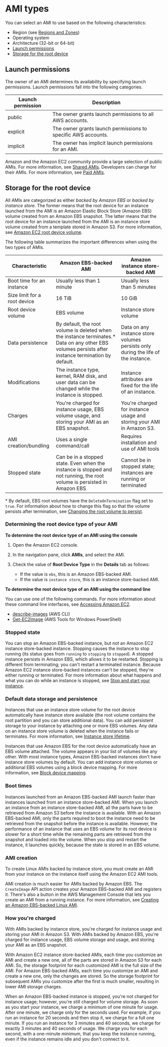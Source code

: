 # AMI types<a name="ComponentsAMIs"></a>

You can select an AMI to use based on the following characteristics:
+ Region \(see [Regions and Zones](using-regions-availability-zones.md)\)
+ Operating system
+ Architecture \(32\-bit or 64\-bit\)
+ [Launch permissions](#launch-permissions)
+ [Storage for the root device](#storage-for-the-root-device)

## Launch permissions<a name="launch-permissions"></a>

The owner of an AMI determines its availability by specifying launch permissions\. Launch permissions fall into the following categories\.


| Launch permission | Description | 
| --- | --- | 
| public | The owner grants launch permissions to all AWS accounts\. | 
| explicit | The owner grants launch permissions to specific AWS accounts\. | 
| implicit | The owner has implicit launch permissions for an AMI\. | 

Amazon and the Amazon EC2 community provide a large selection of public AMIs\. For more information, see [Shared AMIs](sharing-amis.md)\. Developers can charge for their AMIs\. For more information, see [Paid AMIs](paid-amis.md)\.

## Storage for the root device<a name="storage-for-the-root-device"></a>

All AMIs are categorized as either *backed by Amazon EBS* or *backed by instance store*\. The former means that the root device for an instance launched from the AMI is an Amazon Elastic Block Store \(Amazon EBS\) volume created from an Amazon EBS snapshot\. The latter means that the root device for an instance launched from the AMI is an instance store volume created from a template stored in Amazon S3\. For more information, see [Amazon EC2 root device volume](RootDeviceStorage.md)\.

The following table summarizes the important differences when using the two types of AMIs\.


| Characteristic | Amazon EBS\-backed AMI | Amazon instance store\-backed AMI | 
| --- | --- | --- | 
|  Boot time for an instance  |  Usually less than 1 minute  |  Usually less than 5 minutes  | 
|  Size limit for a root device  |  16 TiB  |  10 GiB  | 
|  Root device volume  |  EBS volume  |  Instance store volume  | 
|  Data persistence  |  By default, the root volume is deleted when the instance terminates\.\* Data on any other EBS volumes persists after instance termination by default\.   |  Data on any instance store volumes persists only during the life of the instance\.  | 
|  Modifications  |  The instance type, kernel, RAM disk, and user data can be changed while the instance is stopped\.  |  Instance attributes are fixed for the life of an instance\.  | 
|  Charges  |  You're charged for instance usage, EBS volume usage, and storing your AMI as an EBS snapshot\.  |  You're charged for instance usage and storing your AMI in Amazon S3\.  | 
|  AMI creation/bundling  |  Uses a single command/call  |  Requires installation and use of AMI tools  | 
|  Stopped state  |  Can be in a stopped state\. Even when the instance is stopped and not running, the root volume is persisted in Amazon EBS  |  Cannot be in stopped state; instances are running or terminated  | 

\* By default, EBS root volumes have the `DeleteOnTermination` flag set to `true`\. For information about how to change this flag so that the volume persists after termination, see [Changing the root volume to persist](RootDeviceStorage.md#Using_RootDeviceStorage)\.

### Determining the root device type of your AMI<a name="display-ami-root-device-type"></a>

**To determine the root device type of an AMI using the console**

1. Open the Amazon EC2 console\.

1. In the navigation pane, click **AMIs**, and select the AMI\.

1. Check the value of **Root Device Type** in the **Details** tab as follows:
   + If the value is `ebs`, this is an Amazon EBS\-backed AMI\.
   + If the value is `instance store`, this is an instance store\-backed AMI\.

**To determine the root device type of an AMI using the command line**

You can use one of the following commands\. For more information about these command line interfaces, see [Accessing Amazon EC2](concepts.md#access-ec2)\.
+ [describe\-images](https://docs.aws.amazon.com/cli/latest/reference/ec2/describe-images.html) \(AWS CLI\)
+ [Get\-EC2Image](https://docs.aws.amazon.com/powershell/latest/reference/items/Get-EC2Image.html) \(AWS Tools for Windows PowerShell\)

### Stopped state<a name="ec2-bootfromebs-stopped-state"></a>

You can stop an Amazon EBS\-backed instance, but not an Amazon EC2 instance store\-backed instance\. Stopping causes the instance to stop running \(its status goes from `running` to `stopping` to `stopped`\)\. A stopped instance persists in Amazon EBS, which allows it to be restarted\. Stopping is different from terminating; you can't restart a terminated instance\. Because Amazon EC2 instance store\-backed instances can't be stopped, they're either running or terminated\. For more information about what happens and what you can do while an instance is stopped, see [Stop and start your instance](Stop_Start.md)\.

### Default data storage and persistence<a name="ec2-bootfromebs-default-data-storage-and-persistence"></a>

Instances that use an instance store volume for the root device automatically have instance store available \(the root volume contains the root partition and you can store additional data\)\. You can add persistent storage to your instance by attaching one or more EBS volumes\. Any data on an instance store volume is deleted when the instance fails or terminates\. For more information, see [Instance store lifetime](InstanceStorage.md#instance-store-lifetime)\.

Instances that use Amazon EBS for the root device automatically have an EBS volume attached\. The volume appears in your list of volumes like any other\. With most instance types, Amazon EBS\-backed instances don't have instance store volumes by default\. You can add instance store volumes or additional EBS volumes using a block device mapping\. For more information, see [Block device mapping](block-device-mapping-concepts.md)\.

### Boot times<a name="ec2-bootfromebs-boot-times"></a>

Instances launched from an Amazon EBS\-backed AMI launch faster than instances launched from an instance store\-backed AMI\. When you launch an instance from an instance store\-backed AMI, all the parts have to be retrieved from Amazon S3 before the instance is available\. With an Amazon EBS\-backed AMI, only the parts required to boot the instance need to be retrieved from the snapshot before the instance is available\. However, the performance of an instance that uses an EBS volume for its root device is slower for a short time while the remaining parts are retrieved from the snapshot and loaded into the volume\. When you stop and restart the instance, it launches quickly, because the state is stored in an EBS volume\.

### AMI creation<a name="ec2-bootfromebs-ami-creation"></a>

To create Linux AMIs backed by instance store, you must create an AMI from your instance on the instance itself using the Amazon EC2 AMI tools\. 

AMI creation is much easier for AMIs backed by Amazon EBS\. The `CreateImage` API action creates your Amazon EBS\-backed AMI and registers it\. There's also a button in the AWS Management Console that lets you create an AMI from a running instance\. For more information, see [Creating an Amazon EBS\-backed Linux AMI](creating-an-ami-ebs.md)\.

### How you're charged<a name="ec2-bootfromebs-how-you-are-charged"></a>

With AMIs backed by instance store, you're charged for instance usage and storing your AMI in Amazon S3\. With AMIs backed by Amazon EBS, you're charged for instance usage, EBS volume storage and usage, and storing your AMI as an EBS snapshot\.

With Amazon EC2 instance store\-backed AMIs, each time you customize an AMI and create a new one, all of the parts are stored in Amazon S3 for each AMI\. So, the storage footprint for each customized AMI is the full size of the AMI\. For Amazon EBS\-backed AMIs, each time you customize an AMI and create a new one, only the changes are stored\. So the storage footprint for subsequent AMIs you customize after the first is much smaller, resulting in lower AMI storage charges\. 

When an Amazon EBS\-backed instance is stopped, you're not charged for instance usage; however, you're still charged for volume storage\. As soon as you start your instance, we charge a minimum of one minute for usage\. After one minute, we charge only for the seconds used\. For example, if you run an instance for 20 seconds and then stop it, we charge for a full one minute\. If you run an instance for 3 minutes and 40 seconds, we charge for exactly 3 minutes and 40 seconds of usage\. We charge you for each second, with a one\-minute minimum, that you keep the instance running, even if the instance remains idle and you don't connect to it\.